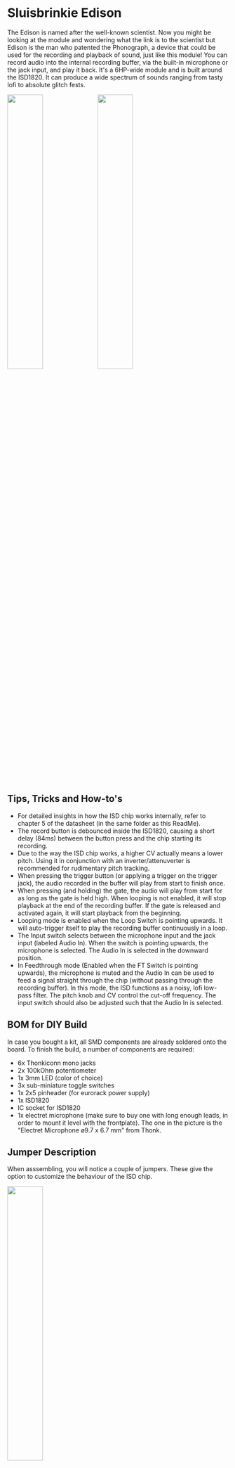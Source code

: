 # Sluisbrinkie Edison

The Edison is named after the well-known scientist. Now you might be looking at the module and wondering what the link is to the scientist but Edison is the man who patented the Phonograph, a device that could be used for the recording and playback of sound, just like this module! You can record audio into the internal recording buffer, via the built-in microphone or the jack input, and play it back. It's a 6HP-wide module and is built around the ISD1820. It can produce a wide spectrum of sounds ranging from tasty lofi to absolute glitch fests. 

<img src ="https://github.com/user-attachments/assets/314e5d49-fae8-406e-9831-80244e792315" width="40%">
<img src ="https://github.com/user-attachments/assets/16af7431-11fd-4067-9678-b37c11320b7a" width="40%">

## Tips, Tricks and How-to's
- For detailed insights in how the ISD chip works internally, refer to chapter 5 of the datasheet (in the same folder as this ReadMe).
- The record button is debounced inside the ISD1820, causing a short delay (84ms) between the button press and the chip starting its recording.
- Due to the way the ISD chip works, a higher CV actually means a lower pitch. Using it in conjunction with an inverter/attenuverter is recommended for rudimentary pitch tracking.
- When pressing the trigger button (or applying a trigger on the trigger jack), the audio recorded in the buffer will play from start to finish once.
- When pressing (and holding) the gate, the audio will play from start for as long as the gate is held high. When looping is not enabled, it will stop playback at the end of the recording buffer. If the gate is released and activated again, it will start playback from the beginning.
- Looping mode is enabled when the Loop Switch is pointing upwards. It will auto-trigger itself to play the recording buffer continuously in a loop.
- The Input switch selects between the microphone input and the jack input (labeled Audio In). When the switch is pointing upwards, the microphone is selected. The Audio In is selected in the downward position.
- In Feedthrough mode (Enabled when the FT Switch is pointing upwards), the microphone is muted and the Audio In can be used to feed a signal straight through the chip (without passing through the recording buffer). In this mode, the ISD functions as a noisy, lofi low-pass filter. The pitch knob and CV control the cut-off frequency. The input switch should also be adjusted such that the Audio In is selected.

## BOM for DIY Build
In case you bought a kit, all SMD components are already soldered onto the board. To finish the build, a number of components are required: 
- 6x Thonkiconn mono jacks
- 2x 100kOhm potentiometer
- 1x 3mm LED (color of choice)
- 3x sub-miniature toggle switches
- 1x 2x5 pinheader (for eurorack power supply)
- 1x ISD1820 
- IC socket for ISD1820
- 1x electret microphone (make sure to buy one with long enough leads, in order to mount it level with the frontplate). The one in the picture is the "Electret Microphone ø9.7 x 6.7 mm" from Thonk.

## Jumper Description
When asssembling, you will notice a couple of jumpers. These give the option to customize the behaviour of the ISD chip. 

<img src ="https://github.com/user-attachments/assets/aa963616-249d-49de-9f42-a43a4baeafcb" width="40%">

  1. The first one is mandatory to solder for a correctly functioning microphone. I bridged 1 and 2 to ensure that the microphone is muted when not recording (to avoid feedback in the Feedthrough mode)
  2. The second one can be used to enable the record button (I found that I sometimes accidentally touch the record button and thereby clearing the recorded buffer). Normally it would be recommended to solder this jumper.
  3. Number 3 gives control over the Automatic Gain. it can be left floating to enable AGC but it can also be forced high or low to get a fixed gain.
  4. Number 4 can be used to create a ramp on the AGC (causing a fade in).
